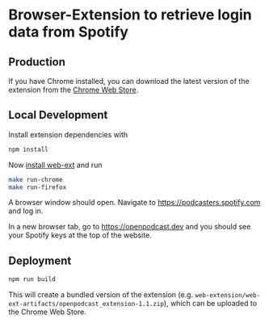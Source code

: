 # Browser-Extension to retrieve login data from Spotify

## Production

If you have Chrome installed, you can download the latest version of the extension from the [Chrome Web Store][ext].

## Local Development

Install extension dependencies with

```bash
npm install
```

Now [install web-ext][webext] and run

```bash
make run-chrome
make run-firefox
```

A browser window should open.
Navigate to <https://podcasters.spotify.com> and log in.

In a new browser tab, go to <https://openpodcast.dev> and you should see your Spotify keys at the top of the website.

[webext]: https://github.com/mozilla/web-ext

## Deployment

```bash
npm run build
```

This will create a bundled version of the extension (e.g. `web-extension/web-ext-artifacts/openpodcast_extension-1.1.zip`), which can be uploaded to the Chrome Web Store.

[ext]: https://chromewebstore.google.com/detail/openpodcast-extension/kdgmkjmggjefccigfbeidmaamhbfnkhh
